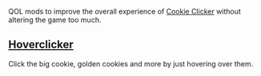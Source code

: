 QOL mods to improve the overall experience of [Cookie Clicker](https://orteil.dashnet.org/cookieclicker/) without altering the game too much.

## [Hoverclicker](./hoverclicker/README.md)

Click the big cookie, golden cookies and more by just hovering over them.
